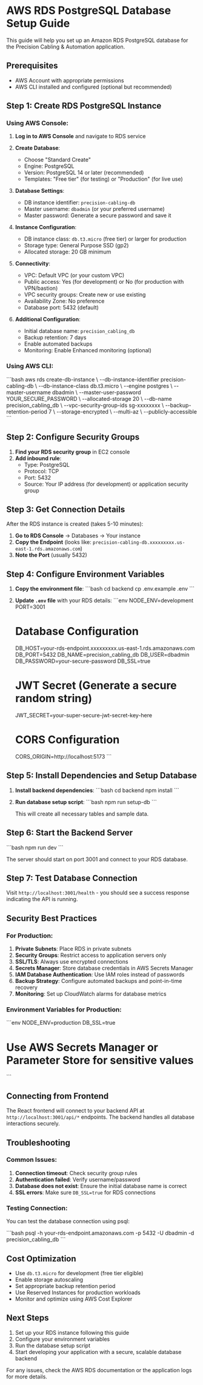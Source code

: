 # AWS RDS PostgreSQL Database Setup Guide

This guide will help you set up an Amazon RDS PostgreSQL database for the Precision Cabling & Automation application.

## Prerequisites

- AWS Account with appropriate permissions
- AWS CLI installed and configured (optional but recommended)

## Step 1: Create RDS PostgreSQL Instance

### Using AWS Console:

1. **Log in to AWS Console** and navigate to RDS service
2. **Create Database**:
   - Choose "Standard Create"
   - Engine: PostgreSQL
   - Version: PostgreSQL 14 or later (recommended)
   - Templates: "Free tier" (for testing) or "Production" (for live use)

3. **Database Settings**:
   - DB instance identifier: `precision-cabling-db`
   - Master username: `dbadmin` (or your preferred username)
   - Master password: Generate a secure password and save it

4. **Instance Configuration**:
   - DB instance class: `db.t3.micro` (free tier) or larger for production
   - Storage type: General Purpose SSD (gp2)
   - Allocated storage: 20 GB minimum

5. **Connectivity**:
   - VPC: Default VPC (or your custom VPC)
   - Public access: Yes (for development) or No (for production with VPN/bastion)
   - VPC security groups: Create new or use existing
   - Availability Zone: No preference
   - Database port: 5432 (default)

6. **Additional Configuration**:
   - Initial database name: `precision_cabling_db`
   - Backup retention: 7 days
   - Enable automated backups
   - Monitoring: Enable Enhanced monitoring (optional)

### Using AWS CLI:

\`\`\`bash
aws rds create-db-instance \\
    --db-instance-identifier precision-cabling-db \\
    --db-instance-class db.t3.micro \\
    --engine postgres \\
    --master-username dbadmin \\
    --master-user-password YOUR_SECURE_PASSWORD \\
    --allocated-storage 20 \\
    --db-name precision_cabling_db \\
    --vpc-security-group-ids sg-xxxxxxxx \\
    --backup-retention-period 7 \\
    --storage-encrypted \\
    --multi-az \\
    --publicly-accessible
\`\`\`

## Step 2: Configure Security Groups

1. **Find your RDS security group** in EC2 console
2. **Add inbound rule**:
   - Type: PostgreSQL
   - Protocol: TCP
   - Port: 5432
   - Source: Your IP address (for development) or application security group

## Step 3: Get Connection Details

After the RDS instance is created (takes 5-10 minutes):

1. **Go to RDS Console** → Databases → Your instance
2. **Copy the Endpoint** (looks like: `precision-cabling-db.xxxxxxxxx.us-east-1.rds.amazonaws.com`)
3. **Note the Port** (usually 5432)

## Step 4: Configure Environment Variables

1. **Copy the environment file**:
   \`\`\`bash
   cd backend
   cp .env.example .env
   \`\`\`

2. **Update `.env` file** with your RDS details:
   \`\`\`env
   NODE_ENV=development
   PORT=3001

   # Database Configuration
   DB_HOST=your-rds-endpoint.xxxxxxxxx.us-east-1.rds.amazonaws.com
   DB_PORT=5432
   DB_NAME=precision_cabling_db
   DB_USER=dbadmin
   DB_PASSWORD=your-secure-password
   DB_SSL=true

   # JWT Secret (Generate a secure random string)
   JWT_SECRET=your-super-secure-jwt-secret-key-here

   # CORS Configuration
   CORS_ORIGIN=http://localhost:5173
   \`\`\`

## Step 5: Install Dependencies and Setup Database

1. **Install backend dependencies**:
   \`\`\`bash
   cd backend
   npm install
   \`\`\`

2. **Run database setup script**:
   \`\`\`bash
   npm run setup-db
   \`\`\`

   This will create all necessary tables and sample data.

## Step 6: Start the Backend Server

\`\`\`bash
npm run dev
\`\`\`

The server should start on port 3001 and connect to your RDS database.

## Step 7: Test Database Connection

Visit `http://localhost:3001/health` - you should see a success response indicating the API is running.

## Security Best Practices

### For Production:

1. **Private Subnets**: Place RDS in private subnets
2. **Security Groups**: Restrict access to application servers only
3. **SSL/TLS**: Always use encrypted connections
4. **Secrets Manager**: Store database credentials in AWS Secrets Manager
5. **IAM Database Authentication**: Use IAM roles instead of passwords
6. **Backup Strategy**: Configure automated backups and point-in-time recovery
7. **Monitoring**: Set up CloudWatch alarms for database metrics

### Environment Variables for Production:

\`\`\`env
NODE_ENV=production
DB_SSL=true
# Use AWS Secrets Manager or Parameter Store for sensitive values
\`\`\`

## Connecting from Frontend

The React frontend will connect to your backend API at `http://localhost:3001/api/*` endpoints. The backend handles all database interactions securely.

## Troubleshooting

### Common Issues:

1. **Connection timeout**: Check security group rules
2. **Authentication failed**: Verify username/password
3. **Database does not exist**: Ensure the initial database name is correct
4. **SSL errors**: Make sure `DB_SSL=true` for RDS connections

### Testing Connection:

You can test the database connection using psql:

\`\`\`bash
psql -h your-rds-endpoint.amazonaws.com -p 5432 -U dbadmin -d precision_cabling_db
\`\`\`

## Cost Optimization

- Use `db.t3.micro` for development (free tier eligible)
- Enable storage autoscaling
- Set appropriate backup retention period
- Use Reserved Instances for production workloads
- Monitor and optimize using AWS Cost Explorer

## Next Steps

1. Set up your RDS instance following this guide
2. Configure your environment variables
3. Run the database setup script
4. Start developing your application with a secure, scalable database backend

For any issues, check the AWS RDS documentation or the application logs for more details.
